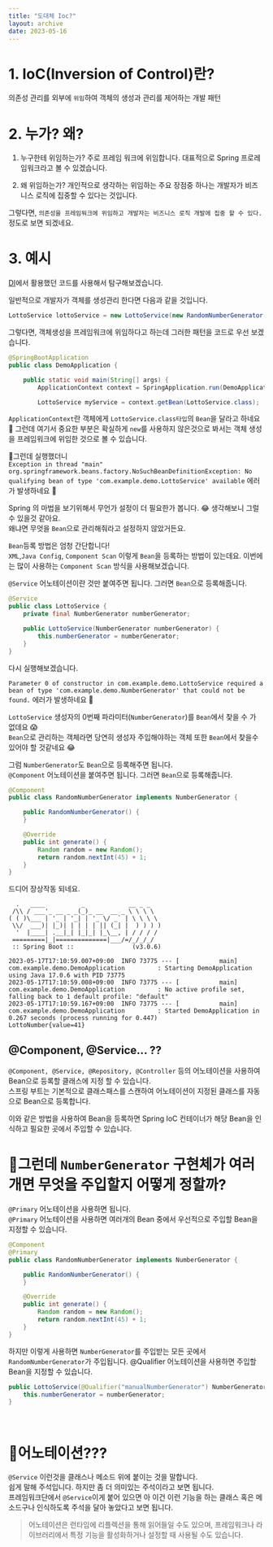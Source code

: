 ```yaml
---
title: "도대체 Ioc?"  
layout: archive  
date: 2023-05-16
---
```


# 1. IoC(Inversion of Control)란?

의존성 관리를 외부에 `위임`하여 객체의 생성과 관리를 제어하는 개발 패턴

# 2. 누가? 왜?
1. 누구한테 위임하는가?
주로 프레임 워크에 위임합니다. 대표적으로 Spring 프로레임워크라고 볼 수 있겠습니다.

2. 왜 위임하는가?
개인적으로 생각하는 위임하는 주요 장점중 하나는 개발자가 비즈니스 로직에 집중할 수 있다는 것입니다.

그렇다면, `의존성을 프레임워크에 위임하고 개발자는 비즈니스 로직 개발에 집중 할 수 있다.` 정도로 보면 되겠네요.

# 3. 예시

[DI](/DI/)에서 활용했던 코드를 사용해서 탐구해보겠습니다.

일반적으로 개발자가 객체를 생성관리 한다면 다음과 같을 것입니다.
```java
LottoService lottoService = new LottoService(new RandomNumberGenerator());
```

그렇다면, 객체생성을 프레임워크에 위임하다고 하는데 그러한 패턴을 코드로 우선 보겠습니다.

```java
@SpringBootApplication
public class DemoApplication {

    public static void main(String[] args) {
        ApplicationContext context = SpringApplication.run(DemoApplication.class, args);

        LottoService myService = context.getBean(LottoService.class);
```

`ApplicationContext`란 객체에게 `LottoService.class타입`의 `Bean`을 달라고 하네요 🤔
그런데 여기서 중요한 부분은 확실하게 `new`를 사용하지 않은것으로 봐서는 객체 생성을 프레임워크에 위임한 것으로 볼 수 있습니다.

🚫그런데 실행했더니  
`Exception in thread "main" org.springframework.beans.factory.NoSuchBeanDefinitionException: No qualifying bean of type 'com.example.demo.LottoService' available` 에러가 발생하네요 🤔  

Spring 의 마법을 보기위해서 무언가 설정이 더 필요한가 봅니다. 😂
생각해보니 그럴 수 있을것 같아요.  
왜냐면 무엇을 `Bean`으로 관리해줘라고 설정하지 않았거든요. 

`Bean`등록 방법은 엄청 간단합니다!  
`XML`,`Java Config`, `Component Scan` 이렇게 `Bean`을 등록하는 방법이 있는데요. 이번에는 많이 사용하는 `Component Scan` 방식을 사용해보겠습니다.

`@Service` 어노테이션이란 것만 붙여주면 됩니다. 그러면 `Bean`으로 등록해줍니다.

```java
@Service
public class LottoService {
    private final NumberGenerator numberGenerator;

    public LottoService(NumberGenerator numberGenerator) {
        this.numberGenerator = numberGenerator;
    }
}
```

다시 실행해보겠습니다.  

`Parameter 0 of constructor in com.example.demo.LottoService required a bean of type 'com.example.demo.NumberGenerator' that could not be found.` 에러가 발생하네요 🤔 

`LottoService` 생성자의 0번째 파라미터(`NumberGenerator`)를 `Bean`에서 찾을 수 가 없데요 😱   
`Bean`으로 관리하는 객체라면 당연히 생성자 주입해야하는 객체 또한 `Bean`에서 찾을수 있어야 할 것같네요 😂  

그럼 `NumberGenerator`도 `Bean`으로 등록해주면 됩니다.  
`@Component` 어노테이션을 붙여주면 됩니다. 그러면 `Bean`으로 등록해줍니다.

```java
@Component
public class RandomNumberGenerator implements NumberGenerator {

    public RandomNumberGenerator() {
    }

    @Override
    public int generate() {
        Random random = new Random();
        return random.nextInt(45) + 1;
    }
}
```

드디어 장상작동 되네요.  

```
  .   ____          _            __ _ _
 /\\ / ___'_ __ _ _(_)_ __  __ _ \ \ \ \
( ( )\___ | '_ | '_| | '_ \/ _` | \ \ \ \
 \\/  ___)| |_)| | | | | || (_| |  ) ) ) )
  '  |____| .__|_| |_|_| |_\__, | / / / /
 =========|_|==============|___/=/_/_/_/
 :: Spring Boot ::                (v3.0.6)

2023-05-17T17:10:59.007+09:00  INFO 73775 --- [           main] com.example.demo.DemoApplication         : Starting DemoApplication using Java 17.0.6 with PID 73775
2023-05-17T17:10:59.008+09:00  INFO 73775 --- [           main] com.example.demo.DemoApplication         : No active profile set, falling back to 1 default profile: "default"
2023-05-17T17:10:59.167+09:00  INFO 73775 --- [           main] com.example.demo.DemoApplication         : Started DemoApplication in 0.267 seconds (process running for 0.447)
LottoNumber{value=41}
```

## @Component, @Service... ??
`@Component, @Service, @Repository, @Controller` 등의 어노테이션을 사용하여 Bean으로 등록할 클래스에 지정 할 수 있습니다.  
스프링 부트는 기본적으로 클래스패스를 스캔하여 어노테이션이 지정된 클래스를 자동으로 Bean으로 등록합니다.  

이와 같은 방법을 사용하여 Bean을 등록하면 Spring IoC 컨테이너가 해당 Bean을 인식하고 필요한 곳에서 주입할 수 있습니다.

# 🤔그런데 `NumberGenerator` 구현체가 여러개면 무엇을 주입할지 어떻게 정할까?  

`@Primary` 어노테이션을 사용하면 됩니다.  
`@Primary` 어노테이션을 사용하면 여러개의 Bean 중에서 우선적으로 주입할 Bean을 지정할 수 있습니다.

```java
@Component
@Primary
public class RandomNumberGenerator implements NumberGenerator {

    public RandomNumberGenerator() {
    }

    @Override
    public int generate() {
        Random random = new Random();
        return random.nextInt(45) + 1;
    }
}
```

하지만 이렇게 사용하면 `NumberGenerator`를 주입받는 모든 곳에서 `RandomNumberGenerator`가 주입됩니다.
@Qualifier 어노테이션을 사용하면 주입할 Bean을 지정할 수 있습니다.

```java
public LottoService(@Qualifier("manualNumberGenerator") NumberGenerator numberGenerator) {
    this.numberGenerator = numberGenerator;
}
```
&nbsp;

# 🧐어노테이션???

`@Service` 이런것을 클래스나 메소드 위에 붙이는 것을 말합니다.  
쉽게 말해 주석입니다. 하지만 좀 더 의미있는 주석이라고 보면 됩니다.  
프레임워크단에서 `@Service`이게 붙어 있으면 아 이건 이런 기능을 하는 클래스 혹은 메소드구나 인식하도록 주석을 달아 놓았다고 보면 됩니다.

> 어노테이션은 런타임에 리플렉션을 통해 읽어들일 수도 있으며, 프레임워크나 라이브러리에서 특정 기능을 활성화하거나 설정할 때 사용될 수도 있습니다.